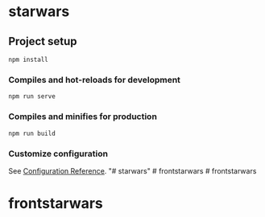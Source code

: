 # starwars

## Project setup
```
npm install
```

### Compiles and hot-reloads for development
```
npm run serve
```

### Compiles and minifies for production
```
npm run build
```

### Customize configuration
See [Configuration Reference](https://cli.vuejs.org/config/).
"# starwars" 
#   f r o n t s t a r w a r s  
 # frontstarwars
# frontstarwars
